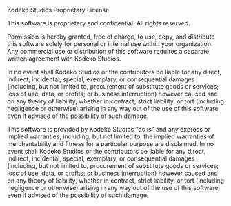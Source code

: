 Kodeko Studios Proprietary License

This software is proprietary and confidential. All rights reserved.

Permission is hereby granted, free of charge, to use, copy, and distribute this software solely for personal or internal use within your organization. Any commercial use or distribution of this software requires a separate written agreement with Kodeko Studios.

In no event shall Kodeko Studios or the contributors be liable for any direct, indirect, incidental, special, exemplary, or consequential damages (including, but not limited to, procurement of substitute goods or services; loss of use, data, or profits; or business interruption) however caused and on any theory of liability, whether in contract, strict liability, or tort (including negligence or otherwise) arising in any way out of the use of this software, even if advised of the possibility of such damage.

This software is provided by Kodeko Studios "as is" and any express or implied warranties, including, but not limited to, the implied warranties of merchantability and fitness for a particular purpose are disclaimed. In no event shall Kodeko Studios or the contributors be liable for any direct, indirect, incidental, special, exemplary, or consequential damages (including, but not limited to, procurement of substitute goods or services; loss of use, data, or profits; or business interruption) however caused and on any theory of liability, whether in contract, strict liability, or tort (including negligence or otherwise) arising in any way out of the use of this software, even if advised of the possibility of such damage.
